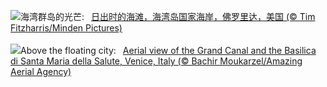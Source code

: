 ![](https://www.bing.com/th?id=OHR.FloridaSeashore_ZH-CN4671838639_UHD.jpg&w=1000)海湾群岛的光芒:&nbsp;&ensp;[日出时的海滩，海湾岛国家海岸，佛罗里达，美国 (© Tim Fitzharris/Minden Pictures)](https://www.bing.com/th?id=OHR.FloridaSeashore_ZH-CN4671838639_UHD.jpg)
<br><br/>
![](https://www.bing.com/th?id=OHR.VeniceAerial_EN-US4386837118_UHD.jpg&w=1000)Above the floating city:&nbsp;&ensp;[Aerial view of the Grand Canal and the Basilica di Santa Maria della Salute, Venice, Italy (© Bachir Moukarzel/Amazing Aerial Agency)](https://www.bing.com/th?id=OHR.VeniceAerial_EN-US4386837118_UHD.jpg)
<br><br/>
